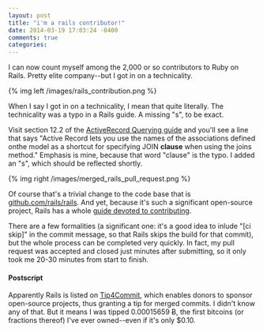 ```yaml
---
layout: post
title: "i'm a rails contributor!"
date: 2014-03-19 17:03:24 -0400
comments: true
categories: 
---
```


I can now count myself among the 2,000 or so contributors to Ruby on Rails. Pretty elite company--but I got in on a technicality.

{% img left /images/rails_contribution.png %}

When I say I got in on a technicality, I mean that quite literally. The technicality was a typo in a Rails guide. A missing "s", to be exact.

Visit section 12.2 of the <a href="http://guides.rubyonrails.org/active_record_querying.html#joining-tables">ActiveRecord Querying guide</a> and you'll see a line that says "Active Record lets you use the names of the associations defined onthe model as a shortcut for specifying JOIN <strong>clause</strong> when using the joins method." Emphasis is mine, because that word "clause" is the typo. I added an "s", which should be reflected shortly.

{% img right /images/merged_rails_pull_request.png %}

Of course that's a trivial change to the code base that is <a href="http://github.com/rails/rails">github.com/rails/rails</a>. And yet, because it's such a significant open-source project, Rails has a whole <a href="http://guides.rubyonrails.org/contributing_to_ruby_on_rails.html">guide devoted to contributing</a>.

There are a few formalities (a significant one: it's a good idea to inlude "[ci skip]" in the commit message, so that Rails skips the build for that commit), but the whole process can be completed very quickly. In fact, my pull request was accepted and closed just minutes after submitting, so it only took me 20-30 minutes from start to finish.

<h4>Postscript</h4>
Apparently Rails is listed on <a href="http://tip4commit.com/">Tip4Commit</a>, which enables donors to sponsor open-source projects, thus granting a tip for merged commits. I didn't know any of that. But it means I was tipped 0.00015659 Ƀ, the first bitcoins (or fractions thereof) I've ever owned--even if it's only $0.10.
